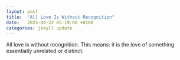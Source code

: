 ```yaml
---
layout: post
title:  "All Love Is Without Recognition"
date:   2025-04-22 05:19:00 +0100
categories: jekyll update
---
```



All love is without recognition. This means: it is the love of something essentially unrelated or distinct. 
 



